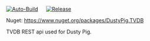 [![Auto-Build](https://github.com/dustypigtv/DustyPig.TVDB/actions/workflows/auto_build.yml/badge.svg)](https://github.com/dustypigtv/DustyPig.TVDB/actions/workflows/auto_build.yml) &emsp; [![Release](https://github.com/dustypigtv/DustyPig.TVDB/actions/workflows/release.yml/badge.svg)](https://github.com/dustypigtv/DustyPig.TVDB/actions/workflows/release.yml)

Nuget: https://www.nuget.org/packages/DustyPig.TVDB

TVDB REST api used for Dusty Pig.
